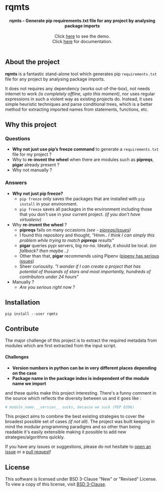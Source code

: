 # rqmts

<p align="center">
<b>rqmts - Generate pip requirements.txt file for any project by analysing package imports</b><br><br>
Click <a href="https://youtube.com/">here</a> to see the demo.<br>
  Click <a href="https://github.com/0x48piraj/rqmts/wiki">here</a> for documentation.<br><br>
</p>

## About the project

**rqmts** is a fantastic stand-alone tool which generates pip `requirements.txt` file for any project by analysing package imports.

It does not requires any dependency (works out-of-the-box), not needs internet to work _(is completely offline, upto this moment)_, nor uses regular expressions in such a violent way as existing projects do. Instead, it uses simple heuristic techniques and parse conditional trees, which is a better method for extracting imported names from statements, functions, etc.

## Why this project

### Questions

- **Why not just use pip’s freeze command** to generate a `requirements.txt` file for my project ?
- Why to **re-invent the wheel** when there are modules such as **pipreqs**, **pigar** already present ?
- Why not manually ?

### Answers

* **Why not just pip freeze?**
   * ``pip freeze`` only saves the packages that are installed with ``pip install`` in your environment. 
   * ``pip freeze`` saves all packages in the environment including those that you don't use in your current project. _(if you don't have virtualenv)_
* Why **re-invent the wheel** ?
   * **pipreqs** fails on many occasions _(see - [pipreqs/issues](https://github.com/bndr/pipreqs/issues))_
   * I found this repository and thought, _"Hmm.. I think I can simply this problem while trying to match **pipreqs** results"_
   * **pigar** queries pypi servers, big no-no. Ideally, it should be local. _(on fallback? then maybe ..)_
   * Other than that, **pigar** recommends using Pipenv ([pipenv has serious issues](https://news.ycombinator.com/item?id=18612590))
   * Sheer curiousity. _"I wonder if I can create a project that has potential of thosands of stars and most importantly, hundreds of contributors under 24 hours"_
* Manually ?
   * _Are you serious right now ?_

## Installation

```
pip install --user rqmts
```

## Contribute

The major challenge of this project is to extract the required metadata from modules which are first extracted from the input script.

#### Challenges

- **Version numbers in python can be in very different places depending on the case**
- **Package name in the package index is independent of the module name we import**

and these quirks make this project interesting. There's a funny comment in the source which reflects the diversity between us and it goes like :

```py
# module_name.__version__ sucks, because we suck (PEP 0396)
```

This project aims to combine the best existing strategies to cover the broadest possible set of cases _(if not all)_. The project was built keeping in mind the modular programming paradigms and so other than being readable it's easily extensible making it possible to add new strategies/algorithms quickly.

If you have any issues or suggestions, please do not hesitate to [open an issue](https://github.com/0x48piraj/rqmts/issues/new) or a [pull request](https://github.com/0x48piraj/rqmts/pulls)!

## License

This software is licensed under BSD 3-Clause "New" or "Revised" License. To view a copy of this license, visit [BSD 3-Clause](LICENSE).